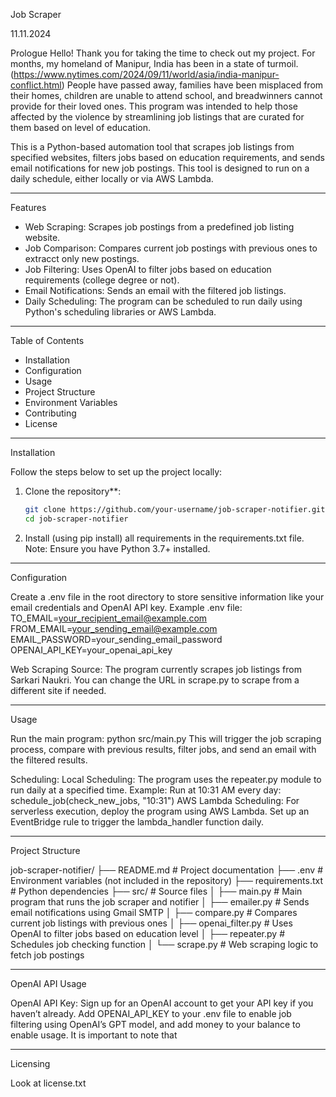 Job Scraper

11.11.2024

Prologue
Hello! Thank you for taking the time to check out my project. For months, my homeland of Manipur, India has been in a state of turmoil. (https://www.nytimes.com/2024/09/11/world/asia/india-manipur-conflict.html) People have passed away, families have been misplaced from their homes, children are unable to attend school, and breadwinners cannot provide for their loved ones. This program was intended to help those affected by the violence by streamlining job listings that are curated for them based on level of education. 

This is a Python-based automation tool that scrapes job listings from specified websites, filters jobs based on education requirements, and sends email notifications for new job postings. This tool is designed to run on a daily schedule, either locally or via AWS Lambda.

---

Features

- Web Scraping: Scrapes job postings from a predefined job listing website.
- Job Comparison: Compares current job postings with previous ones to extracct only new postings.
- Job Filtering: Uses OpenAI to filter jobs based on education requirements (college degree or not).
- Email Notifications: Sends an email with the filtered job listings.
- Daily Scheduling: The program can be scheduled to run daily using Python's scheduling libraries or AWS Lambda.

---

Table of Contents

- Installation
- Configuration
- Usage
- Project Structure
- Environment Variables
- Contributing
- License

---

Installation

Follow the steps below to set up the project locally:

1. Clone the repository**:
   ```bash
   git clone https://github.com/your-username/job-scraper-notifier.git
   cd job-scraper-notifier
2. Install (using pip install) all requirements in the requirements.txt file. Note: Ensure you have Python 3.7+ installed.

---

Configuration

Create a .env file in the root directory to store sensitive information like your email credentials and OpenAI API key.
Example .env file:
   TO_EMAIL=your_recipient_email@example.com
   FROM_EMAIL=your_sending_email@example.com
   EMAIL_PASSWORD=your_sending_email_password
   OPENAI_API_KEY=your_openai_api_key

Web Scraping Source:
The program currently scrapes job listings from Sarkari Naukri. You can change the URL in scrape.py to scrape from a different site if needed.

---

Usage

Run the main program:
python src/main.py
This will trigger the job scraping process, compare with previous results, filter jobs, and send an email with the filtered results.

Scheduling:
Local Scheduling: The program uses the repeater.py module to run daily at a specified time.
Example: Run at 10:31 AM every day:
schedule_job(check_new_jobs, "10:31")
AWS Lambda Scheduling: For serverless execution, deploy the program using AWS Lambda. Set up an EventBridge rule to trigger the lambda_handler function daily.

---

Project Structure

job-scraper-notifier/
   ├── README.md                  # Project documentation
   ├── .env                       # Environment variables (not included in the repository)
   ├── requirements.txt           # Python dependencies
   ├── src/                       # Source files
   │   ├── main.py                # Main program that runs the job scraper and notifier
   │   ├── emailer.py             # Sends email notifications using Gmail SMTP
   │   ├── compare.py             # Compares current job listings with previous ones
   │   ├── openai_filter.py       # Uses OpenAI to filter jobs based on education level
   │   ├── repeater.py            # Schedules job checking function
   │   └── scrape.py              # Web scraping logic to fetch job postings

---

OpenAI API Usage

OpenAI API Key:
Sign up for an OpenAI account to get your API key if you haven’t already.
Add OPENAI_API_KEY to your .env file to enable job filtering using OpenAI’s GPT model, and add money to your balance to enable usage. It is important to note that 

---

Licensing

Look at license.txt
